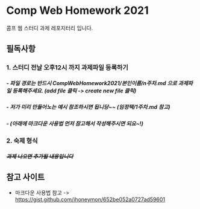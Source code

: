 # Comp Web Homework 2021
콤프 웹 스터디 과제 레포지터리 입니다.      
   
## 필독사항
### 1. 스터디 전날 __오후12시__ 까지 과제파일 등록하기
##### - 파일 경로는 반드시 __CompWebHomework2021/본인이름/n주차.md__ 으로 과제파일 등록해주세요. (add file 클릭 -> create new file 클릭)
##### - 저가 미리 만들어노는 예시 참조하시면 됩니당~~ (임정택/1주차.md 참고)
##### - (아래에 마크다운 사용법 먼저 참고해서 작성해주시면 되요~!)
### 2. 숙제 형식 
##### ~~과제 나오면 추가될 내용입니다~~

## 참고 사이트
- 마크다운 사용법 참고 -> https://gist.github.com/ihoneymon/652be052a0727ad59601
